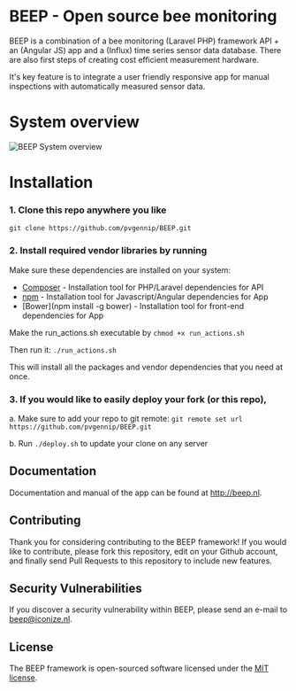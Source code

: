 # BEEP - Open source bee monitoring


BEEP is a combination of a bee monitoring (Laravel PHP) framework API + an (Angular JS) app and a (Influx) time series sensor data database. There are also first steps of creating cost efficient measurement hardware.

It's key feature is to integrate a user friendly responsive app for manual inspections with automatically measured sensor data.

# System overview
![BEEP System overview](https://github.com/pvgennip/BEEP/system-overview.png)

# Installation

### 1. Clone this repo anywhere you like
```git clone https://github.com/pvgennip/BEEP.git```

### 2. Install required vendor libraries by running 

Make sure these dependencies are installed on your system:

* [Composer](https://getcomposer.org/download/) - Installation tool for PHP/Laravel dependencies for API
* [npm](https://www.npmjs.com/get-npm) - Installation tool for Javascript/Angular dependencies for App
* [Bower](npm install -g bower) - Installation tool for front-end dependencies for App

Make the run_actions.sh executable by ```chmod +x run_actions.sh```

Then run it: ```./run_actions.sh```

This will install all the packages and vendor dependencies that you need at once.

### 3. If you would like to easily deploy your fork (or this repo), 

a. Make sure to add your repo to git remote: ```git remote set url https://github.com/pvgennip/BEEP.git```

b. Run ```./deploy.sh``` to update your clone on any server


## Documentation

Documentation and manual of the app can be found at http://beep.nl. 

## Contributing

Thank you for considering contributing to the BEEP framework! If you would like to contribute, please fork this repository, edit on your Github account, and finally send Pull Requests to this repository to include new features.

## Security Vulnerabilities

If you discover a security vulnerability within BEEP, please send an e-mail to beep@iconize.nl.

## License

The BEEP framework is open-sourced software licensed under the [MIT license](http://opensource.org/licenses/MIT).
